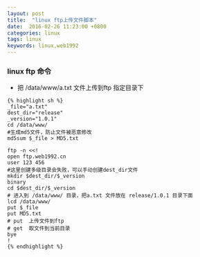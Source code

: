 ```yaml
---
layout: post
title:  "linux ftp上传文件脚本"
date:  2016-02-26 11:23:00 +0800
categories: linux
tags: linux
keywords: linux,web1992
---
```


###  linux ftp 命令

- 把 /data/www/a.txt 文件上传到ftp 指定目录下



<!--more-->
	{% highlight sh %}
	_file="a.txt"
	dest_dir="release"
	_version="1.0.1"
	cd /data/www/
	#生成md5文件，防止文件被恶意修改
	md5sum $_file > MD5.txt
	
	ftp -n <<!
	open ftp.web1992.cn
	user 123 456
	#这里创建多级目录会失败，可以手动创建dest_dir文件
	mkdir $dest_dir/$_version
	binary
	cd $dest_dir/$_version
	# 进入到 /data/www/ 目录，把a.txt 文件放在 release/1.0.1 目录下面
	lcd /data/www/
	put $_file
	put MD5.txt
	# put  上传文件到ftp
	# get  取文件到当前目录
	bye
	!
	{% endhighlight %}
